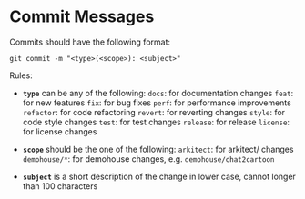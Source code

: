 # Commit Messages
Commits should have the following format:
```
git commit -m "<type>(<scope>): <subject>"
```

Rules:

* **`type`** can be any of the following:
`docs`: for documentation changes
`feat`: for new features
`fix`: for bug fixes
`perf`: for performance improvements
`refactor`: for code refactoring
`revert`: for reverting changes
`style`: for code style changes
`test`: for test changes
`release`: for release
`license`: for license changes

* **`scope`** should be the one of the following:
`arkitect`: for arkitect/ changes
`demohouse/*`: for demohouse changes, e.g. `demohouse/chat2cartoon`

* **`subject`** is a short description of the change in lower case, cannot longer than 100 characters